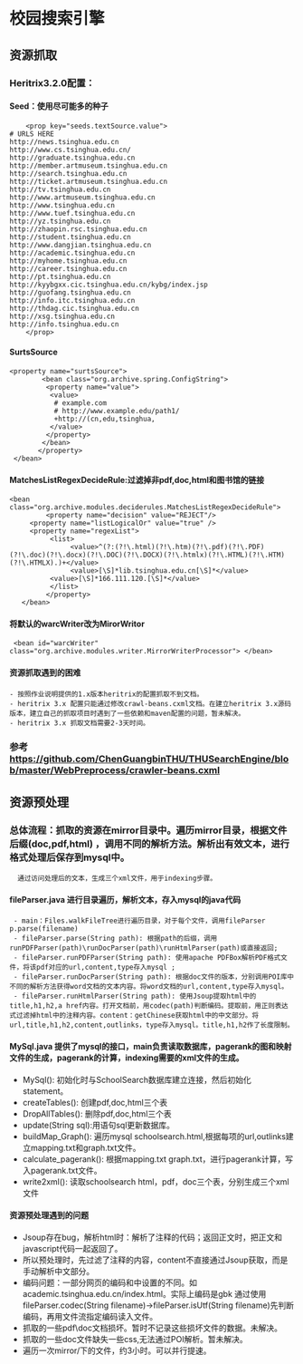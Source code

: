 # 校园搜索引擎

## 资源抓取

### Heritrix3.2.0配置：

#### Seed：使用尽可能多的种子
```
    <prop key="seeds.textSource.value">
# URLS HERE
http://news.tsinghua.edu.cn
http://www.cs.tsinghua.edu.cn/
http://graduate.tsinghua.edu.cn
http://member.artmuseum.tsinghua.edu.cn
http://search.tsinghua.edu.cn
http://ticket.artmuseum.tsinghua.edu.cn
http://tv.tsinghua.edu.cn
http://www.artmuseum.tsinghua.edu.cn
http://www.tsinghua.edu.cn
http://www.tuef.tsinghua.edu.cn
http://yz.tsinghua.edu.cn
http://zhaopin.rsc.tsinghua.edu.cn
http://student.tsinghua.edu.cn
http://www.dangjian.tsinghua.edu.cn
http://academic.tsinghua.edu.cn
http://myhome.tsinghua.edu.cn
http://career.tsinghua.edu.cn
http://pt.tsinghua.edu.cn
http://kyybgxx.cic.tsinghua.edu.cn/kybg/index.jsp
http://guofang.tsinghua.edu.cn
http://info.itc.tsinghua.edu.cn
http://thdag.cic.tsinghua.edu.cn
http://xsg.tsinghua.edu.cn
http://info.tsinghua.edu.cn
    </prop>
```
#### SurtsSource
```
<property name="surtsSource">
        <bean class="org.archive.spring.ConfigString">
         <property name="value">
          <value>
           # example.com
           # http://www.example.edu/path1/
           +http://(cn,edu,tsinghua,
          </value>
         </property> 
        </bean>
       </property>
 </bean>
 ```
 #### MatchesListRegexDecideRule:过滤掉非pdf,doc,html和图书馆的链接
 ```
 <bean class="org.archive.modules.deciderules.MatchesListRegexDecideRule">
          <property name="decision" value="REJECT"/>
      <property name="listLogicalOr" value="true" /> 
      <property name="regexList">
           <list>
                <value>^(?:(?!\.html)(?!\.htm)(?!\.pdf)(?!\.PDF)(?!\.doc)(?!\.docx)(?!\.DOC)(?!\.DOCX)(?!\.htmlx)(?!\.HTML)(?!\.HTM)(?!\.HTMLX).)+</value>
                <value>[\S]*lib.tsinghua.edu.cn[\S]*</value>
           <value>[\S]*166.111.120.[\S]*</value>
           </list>
          </property>
    </bean>
 ```
 #### 将默认的warcWriter改为MirorWritor
 ```
  <bean id="warcWriter" class="org.archive.modules.writer.MirrorWriterProcessor"> </bean>
 ```
 #### 资源抓取遇到的困难
    - 按照作业说明提供的1.x版本heritrix的配置抓取不到文档。
    - heritrix 3.x 配置只能通过修改crawl-beans.cxml文档。在建立heritrix 3.x源码版本，建立自己的抓取项目时遇到了一些依赖和maven配置的问题，暂未解决。
    - heritrix 3.x 抓取文档需要2-3天时间。
 ### 参考 https://github.com/ChenGuangbinTHU/THUSearchEngine/blob/master/WebPreprocess/crawler-beans.cxml
 
 ## 资源预处理
 
 ### 总体流程：抓取的资源在mirror目录中。遍历mirror目录，根据文件后缀(doc,pdf,html) ，调用不同的解析方法。解析出有效文本，进行格式处理后保存到mysql中。
      通过访问处理后的文本，生成三个xml文件，用于indexing步骤。
 #### fileParser.java 进行目录遍历，解析文本，存入mysql的java代码
     - main：Files.walkFileTree进行遍历目录，对于每个文件，调用fileParser p.parse(filename)
     - fileParser.parse(String path): 根据path的后缀，调用runPDFParser(path)\runDocParser(path)\runHtmlParser(path)或直接返回;
     - fileParser.runPDFParser(String path): 使用apache PDFBox解析PDF格式文件，将该pdf对应的url,content,type存入mysql ;
     - fileParser.runDocParser(String path): 根据doc文件的版本，分别调用POI库中不同的解析方法获得word文档的文本内容。将word文档的url,content,type存入mysql。
     - fileParser.runHtmlParser(String path): 使用Jsoup提取html中的title,h1,h2,a href内容。打开文档前，用codec(path)判断编码。提取前，用正则表达式过滤掉html中的注释内容。content：getChinese获取html中的中文部分。将url,title,h1,h2,content,outlinks，type存入mysql。title,h1,h2作了长度限制。
      
#### MySql.java 提供了mysql的接口，main负责读取数据库，pagerank的图和映射文件的生成，pagerank的计算，indexing需要的xml文件的生成。
   - MySql(): 初始化时与SchoolSearch数据库建立连接，然后初始化statement。
   - createTables(): 创建pdf,doc,html三个表
   - DropAllTables(): 删除pdf,doc,html三个表
   - update(String sql):用语句sql更新数据库。
   - buildMap_Graph(): 遍历mysql schoolsearch.html,根据每项的url,outlinks建立mapping.txt和graph.txt文件。
   - calculate_pagerank(): 根据mapping.txt graph.txt，进行pagerank计算，写入pagerank.txt文件。
   - write2xml(): 读取schoolsearch html，pdf，doc三个表，分别生成三个xml文件
    
#### 资源预处理遇到的问题
  - Jsoup存在bug，解析html时：解析了注释的代码；返回正文时，把正文和javascript代码一起返回了。
  - 所以预处理时，先过滤了注释的内容，content不直接通过Jsoup获取，而是手动解析中文部分。
  - 编码问题：一部分网页的编码和<meta http-equiv="Content-Type" content="text/html; charset=utf-8" />中设置的不同。如academic.tsinghua.edu.cn/index.html。实际上编码是gbk
    通过使用fileParser.codec(String filename)->fileParser.isUtf(String filename)先判断编码，再用文件流指定编码读入文件。
  - 抓取的一些pdf\doc文档损坏。暂时不记录这些损坏文件的数据。未解决。
  - 抓取的一些doc文件缺失一些css,无法通过POI解析。暂未解决。
  - 遍历一次mirror/下的文件，约3小时。可以并行提速。
  
 
 
 
 
 

